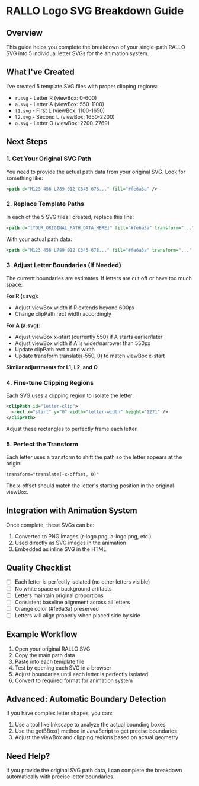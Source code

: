 # RALLO Logo SVG Breakdown Guide

## Overview
This guide helps you complete the breakdown of your single-path RALLO SVG into 5 individual letter SVGs for the animation system.

## What I've Created
I've created 5 template SVG files with proper clipping regions:
- `r.svg` - Letter R (viewBox: 0-600)
- `a.svg` - Letter A (viewBox: 550-1100) 
- `l1.svg` - First L (viewBox: 1100-1650)
- `l2.svg` - Second L (viewBox: 1650-2200)
- `o.svg` - Letter O (viewBox: 2200-2769)

## Next Steps

### 1. Get Your Original SVG Path
You need to provide the actual path data from your original SVG. Look for something like:
```xml
<path d="M123 456 L789 012 C345 678..." fill="#fe6a3a" />
```

### 2. Replace Template Paths
In each of the 5 SVG files I created, replace this line:
```xml
<path d="[YOUR_ORIGINAL_PATH_DATA_HERE]" fill="#fe6a3a" transform="..." />
```

With your actual path data:
```xml
<path d="M123 456 L789 012 C345 678..." fill="#fe6a3a" transform="..." />
```

### 3. Adjust Letter Boundaries (If Needed)
The current boundaries are estimates. If letters are cut off or have too much space:

**For R (r.svg):**
- Adjust viewBox width if R extends beyond 600px
- Change clipPath rect width accordingly

**For A (a.svg):**
- Adjust viewBox x-start (currently 550) if A starts earlier/later
- Adjust viewBox width if A is wider/narrower than 550px
- Update clipPath rect x and width
- Update transform translate(-550, 0) to match viewBox x-start

**Similar adjustments for L1, L2, and O**

### 4. Fine-tune Clipping Regions
Each SVG uses a clipping region to isolate the letter:
```xml
<clipPath id="letter-clip">
  <rect x="start" y="0" width="letter-width" height="1271" />
</clipPath>
```

Adjust these rectangles to perfectly frame each letter.

### 5. Perfect the Transform
Each letter uses a transform to shift the path so the letter appears at the origin:
```xml
transform="translate(-x-offset, 0)"
```

The x-offset should match the letter's starting position in the original viewBox.

## Integration with Animation System

Once complete, these SVGs can be:
1. Converted to PNG images (r-logo.png, a-logo.png, etc.)
2. Used directly as SVG images in the animation
3. Embedded as inline SVG in the HTML

## Quality Checklist
- [ ] Each letter is perfectly isolated (no other letters visible)
- [ ] No white space or background artifacts
- [ ] Letters maintain original proportions
- [ ] Consistent baseline alignment across all letters
- [ ] Orange color (#fe6a3a) preserved
- [ ] Letters will align properly when placed side by side

## Example Workflow
1. Open your original RALLO SVG
2. Copy the main path data
3. Paste into each template file
4. Test by opening each SVG in a browser
5. Adjust boundaries until each letter is perfectly isolated
6. Convert to required format for animation system

## Advanced: Automatic Boundary Detection
If you have complex letter shapes, you can:
1. Use a tool like Inkscape to analyze the actual bounding boxes
2. Use the getBBox() method in JavaScript to get precise boundaries
3. Adjust the viewBox and clipping regions based on actual geometry

## Need Help?
If you provide the original SVG path data, I can complete the breakdown automatically with precise letter boundaries.
